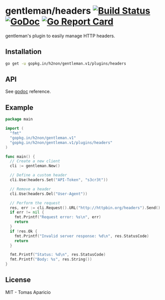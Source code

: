 # gentleman/headers [![Build Status](https://travis-ci.org/h2non/gentleman.png)](https://travis-ci.org/h2non/gentleman) [![GoDoc](https://godoc.org/github.com/h2non/gentleman/plugins/headers?status.svg)](https://godoc.org/github.com/h2non/gentleman/plugins/headers) [![Go Report Card](https://goreportcard.com/badge/github.com/h2non/gentleman)](https://goreportcard.com/report/github.com/h2non/gentleman)

gentleman's plugin to easily manage HTTP headers.

## Installation

```bash
go get -u gopkg.in/h2non/gentleman.v1/plugins/headers
```

## API

See [godoc](https://godoc.org/github.com/h2non/gentleman/plugins/headers) reference.

## Example

```go
package main

import (
  "fmt"
  "gopkg.in/h2non/gentleman.v1"
  "gopkg.in/h2non/gentleman.v1/plugins/headers"
)

func main() {
  // Create a new client
  cli := gentleman.New()

  // Define a custom header
  cli.Use(headers.Set("API-Token", "s3cr3t"))

  // Remove a header
  cli.Use(headers.Del("User-Agent"))

  // Perform the request
  res, err := cli.Request().URL("http://httpbin.org/headers").Send()
  if err != nil {
    fmt.Printf("Request error: %s\n", err)
    return
  }
  if !res.Ok {
    fmt.Printf("Invalid server response: %d\n", res.StatusCode)
    return
  }

  fmt.Printf("Status: %d\n", res.StatusCode)
  fmt.Printf("Body: %s", res.String())
}
```

## License

MIT - Tomas Aparicio
